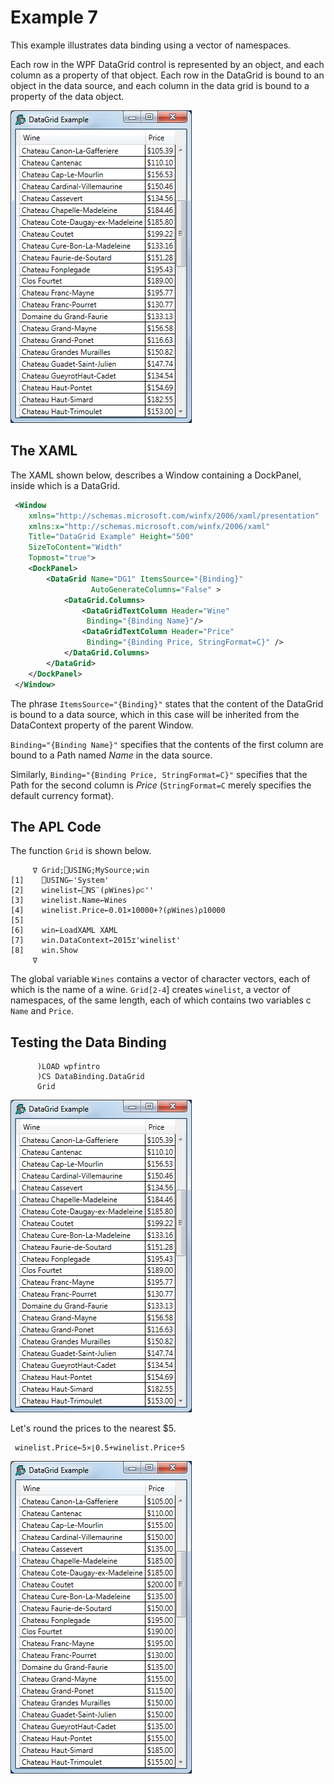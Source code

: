 <h1 class="heading"><span class="name">Example 7</span></h1>

This example illustrates data binding using a vector of namespaces.

Each row in the WPF DataGrid control is represented by an object, and each column as a property of that object. Each row in the DataGrid is bound to an object in the data source, and each column in the data grid is bound to a property of the data object.

![](../../img/data-binding-datagrid1.png)

## The XAML

The XAML shown below,  describes a Window containing a DockPanel, inside which is a DataGrid.
```xml
 <Window
    xmlns="http://schemas.microsoft.com/winfx/2006/xaml/presentation"
    xmlns:x="http://schemas.microsoft.com/winfx/2006/xaml"
    Title="DataGrid Example" Height="500"
    SizeToContent="Width"
    Topmost="true">
    <DockPanel>
        <DataGrid Name="DG1" ItemsSource="{Binding}"
                  AutoGenerateColumns="False" >
            <DataGrid.Columns>
                <DataGridTextColumn Header="Wine"
                 Binding="{Binding Name}"/>
                <DataGridTextColumn Header="Price"
                 Binding="{Binding Price, StringFormat=C}" />
            </DataGrid.Columns>
        </DataGrid>
    </DockPanel>
 </Window>

```

The phrase `ItemsSource="{Binding}"` states that the content of the DataGrid is bound to a data source, which in this case will be inherited from the DataContext property of the parent Window.

`Binding="{Binding Name}"` specifies that the contents of the first column are bound to a Path named *Name* in the data source.

Similarly, `Binding="{Binding Price, StringFormat=C}"` specifies that the Path for the second column is *Price* (`StringFormat=C` merely specifies the default currency format).

## The APL Code

The function `Grid` is shown below.
```apl
     ∇ Grid;⎕USING;MySource;win
[1]    ⎕USING←'System'
[2]    winelist←⎕NS¨(⍴Wines)⍴⊂''
[3]    winelist.Name←Wines
[4]    winelist.Price←0.01×10000+?(⍴Wines)⍴10000
[5]
[6]    win←LoadXAML XAML
[7]    win.DataContext←2015⌶'winelist'
[8]    win.Show
     ∇

```

The global variable `Wines` contains a vector of character vectors, each of which is the name of a wine. `Grid[2-4`] creates `winelist`, a vector of namespaces, of the same length, each of which contains two variables c `Name` and `Price`.

## Testing the Data Binding
```apl
      )LOAD wpfintro
      )CS DataBinding.DataGrid
      Grid
```

![](../../img/data-binding-datagrid1.png)

Let's round the prices to the nearest $5.
```apl
 winelist.Price←5×⌊0.5+winelist.Price÷5
```

![](../../img/data-binding-datagrid2.png)
